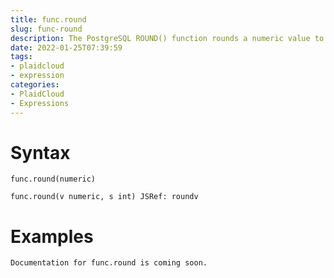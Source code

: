 ```yaml
---
title: func.round
slug: func-round
description: The PostgreSQL ROUND() function rounds a numeric value to its nearest integer or a number with the number of decimal places
date: 2022-01-25T07:39:59
tags:
- plaidcloud
- expression
categories:
- PlaidCloud
- Expressions
---
```



# Syntax



```
func.round(numeric)
```


```
func.round(v numeric, s int) JSRef: roundv
```


# Examples



```
Documentation for func.round is coming soon.
```
